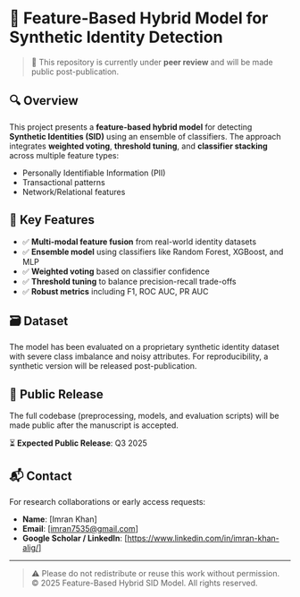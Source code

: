 # 🧠 Feature-Based Hybrid Model for Synthetic Identity Detection

> 🚧 This repository is currently under **peer review** and will be made public post-publication.

## 🔍 Overview

This project presents a **feature-based hybrid model** for detecting **Synthetic Identities (SID)** using an ensemble of classifiers. The approach integrates **weighted voting**, **threshold tuning**, and **classifier stacking** across multiple feature types:

- Personally Identifiable Information (PII)
- Transactional patterns
- Network/Relational features

## 🧪 Key Features

- ✅ **Multi-modal feature fusion** from real-world identity datasets
- ✅ **Ensemble model** using classifiers like Random Forest, XGBoost, and MLP
- ✅ **Weighted voting** based on classifier confidence
- ✅ **Threshold tuning** to balance precision-recall trade-offs
- ✅ **Robust metrics** including F1, ROC AUC, PR AUC

## 🗃️ Dataset

The model has been evaluated on a proprietary synthetic identity dataset with severe class imbalance and noisy attributes. For reproducibility, a synthetic version will be released post-publication.


## 📅 Public Release

The full codebase (preprocessing, models, and evaluation scripts) will be made public after the manuscript is accepted.

⏳ **Expected Public Release**: Q3 2025

## 📬 Contact

For research collaborations or early access requests:

- **Name**: [Imran Khan]  
- **Email**: [imran7535@gmail.com]  
- **Google Scholar / LinkedIn**: [https://www.linkedin.com/in/imran-khan-alig/]

---

> ⚠️ Please do not redistribute or reuse this work without permission.  
> © 2025 Feature-Based Hybrid SID Model. All rights reserved.
